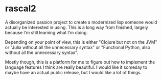 # rascal2

A disorganized passion project to create a modernized lisp someone would actually be interested in using. This is a long way from finished, largely because I'm still learning what I'm doing.

Depending on your point of view, this is either "Clojure but not on the JVM" or "Julia without all the unnecessary syntax" or
"Functional Python, also without all the unnecessary syntax".

Mostly though, this is a platform for me to figure out how to implement the language features I think are really beautiful. I
would like it someday to maybe have an actual public release, but I would like a lot of things.
